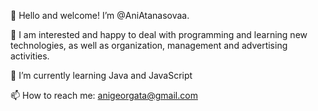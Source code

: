  👋 Hello and welcome! I’m @AniAtanasovaa.

 
 👀 I am interested and happy to deal with programming and learning new technologies, 
 as well as organization, management and advertising activities.
 
 🌱 I’m currently learning Java and JavaScript
 
 📫 How to reach me: anigeorgata@gmail.com

<!---
AniAtanasovaa/AniAtanasovaa is a ✨ special ✨ repository because its `README.md` (this file) appears on your GitHub profile.
You can click the Preview link to take a look at your changes.
--->
